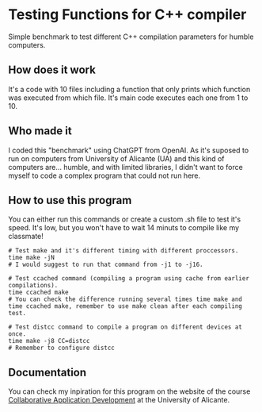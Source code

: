 # Testing Functions for C++ compiler

Simple benchmark to test different C++ compilation parameters for humble computers.

## How does it work

It's a code with 10 files including a function that only prints which function was executed from which file. It's main code executes each one from 1 to 10.

## Who made it

I coded this "benchmark" using ChatGPT from OpenAI. As it's suposed to run on computers from University of Alicante (UA) and this kind of computers are... humble, and with limited libraries, I didn't want to force myself to code a complex program that could not run here.

## How to use this program

You can either run this commands or create a custom .sh file to test it's speed. It's low, but you won't have to wait 14 minuts to compile like my classmate!

```
# Test make and it's different timing with different proccessors.
time make -jN
# I would suggest to run that command from -j1 to -j16.

# Test ccached command (compiling a program using cache from earlier compilations).
time ccached make
# You can check the difference running several times time make and time ccached make, remember to use make clean after each compiling test.

# Test distcc command to compile a program on different devices at once.
time make -j8 CC=distcc
# Remember to configure distcc
```
## Documentation

You can check my inpiration for this program on the website of the course [Collaborative Application Development](https://www.dlsi.ua.es/asignaturas/dca/teoria/l05/lessonh.html) at the University of Alicante.

